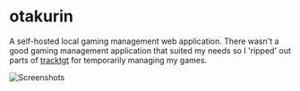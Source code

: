 # otakurin

A self-hosted local gaming management web application. There wasn't a good gaming management application that suited my needs so I 'ripped' out parts of [tracktgt](https://github.com/very-indecisive-studios/tracktgt) for temporarily managing my games.

![Screenshots](https://user-images.githubusercontent.com/70547991/209605733-baf65c2c-2c3f-47ca-b822-0284ccfef515.png)
